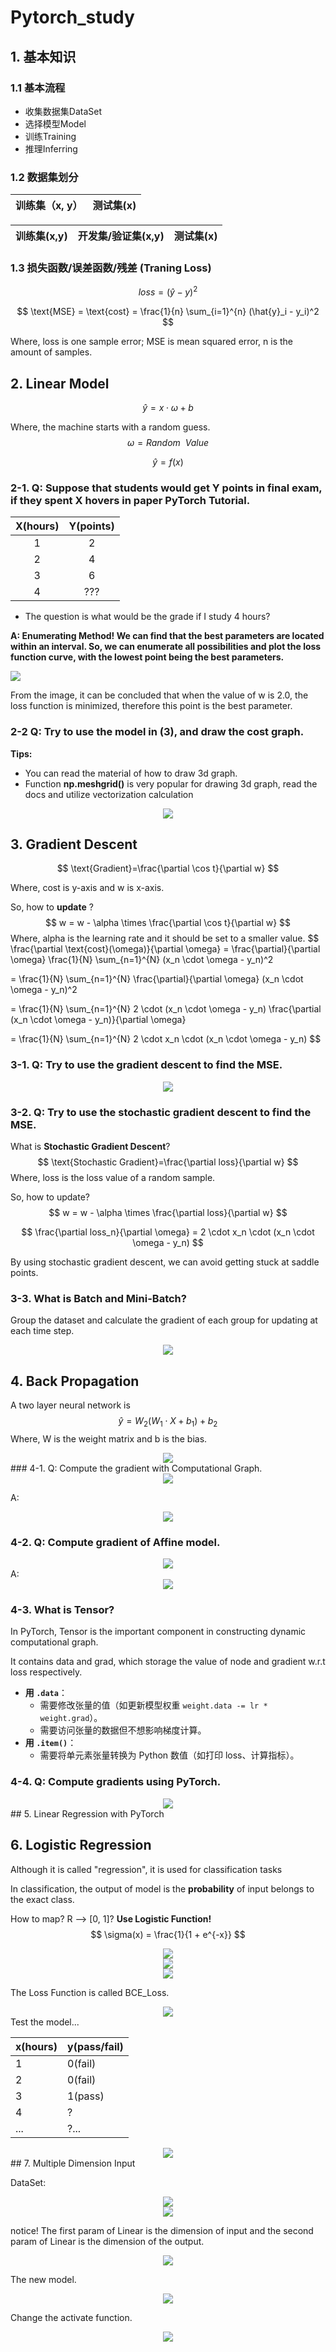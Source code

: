 # Pytorch_study



## 1. 基本知识

### 1.1 基本流程

- 收集数据集DataSet
- 选择模型Model
- 训练Training
- 推理Inferring



### 1.2 数据集划分

| 训练集（x, y） | 测试集(x) |
| :------------: | :-------: |

| 训练集(x,y) | 开发集/验证集(x,y) | 测试集(x) |
| :---------: | :----------------: | :-------: |



### 1.3 损失函数/误差函数/残差 (Traning Loss)


$$
loss = (\hat{y} - y)^2
$$

$$
\text{MSE} = \text{cost} = \frac{1}{n} \sum_{i=1}^{n} (\hat{y}_i - y_i)^2
$$

Where, loss is one sample error; MSE is mean squared error, n is the amount of samples.



## 2. Linear Model

$$
\hat{y} = x \cdot \omega + b
$$

Where, the machine starts with a random guess.
$$
\omega = Random \  \ Value
$$

$$
\hat{y} = f(x)
$$



### 2-1. Q: Suppose that students would get Y points in final exam, if they spent X hovers in paper PyTorch Tutorial.

| X(hours) | Y(points) |
| :------: | :-------: |
|    1     |     2     |
|    2     |     4     |
|    3     |     6     |
|    4     |    ???    |

- The question is what would be the grade if I study 4 hours?

**A: Enumerating Method! We can find that the best parameters are located within an interval. So, we can enumerate all possibilities and plot the loss function curve, with the lowest point being the best parameters.**

<img src="./imgs/2-1_1.png">

From the image, it can be concluded that when the value of w is 2.0, the loss function is minimized, therefore this point is the best parameter.



### 2-2 Q: Try to use the model in (3), and draw the cost graph.

**Tips:**

- You can read the material of how to draw 3d graph.
- Function **np.meshgrid()** is very popular for drawing 3d graph, read the docs and utilize vectorization calculation


<div align="center">
<img src="./imgs/2-2_2.png">
</div>


## 3. Gradient Descent

$$
\text{Gradient}=\frac{\partial \cos t}{\partial w}
$$

Where,  cost is y-axis and w is x-axis.

So, how to **update** ?
$$
w = w - \alpha \times \frac{\partial \cos t}{\partial w}
$$
Where, alpha is the learning rate and it should be set to a smaller value.
$$
\frac{\partial \text{cost}(\omega)}{\partial \omega} = \frac{\partial}{\partial \omega} \frac{1}{N} \sum_{n=1}^{N} (x_n \cdot \omega - y_n)^2

= \frac{1}{N} \sum_{n=1}^{N} \frac{\partial}{\partial \omega} (x_n \cdot \omega - y_n)^2

= \frac{1}{N} \sum_{n=1}^{N} 2 \cdot (x_n \cdot \omega - y_n) \frac{\partial (x_n \cdot \omega - y_n)}{\partial \omega}

= \frac{1}{N} \sum_{n=1}^{N} 2 \cdot x_n \cdot (x_n \cdot \omega - y_n)
$$

### 3-1. Q: Try to use the gradient descent to find the MSE.
<div align="center"><img src="./imgs/3-1_1.png"></div>

### 3-2. Q: Try to use the stochastic gradient descent to find the MSE.

What is **Stochastic Gradient Descent**?
$$
\text{Stochastic Gradient}=\frac{\partial loss}{\partial w}
$$
Where, loss is the loss value of a random sample.

So, how to update?
$$
w = w - \alpha \times \frac{\partial loss}{\partial w}
$$

$$
\frac{\partial  loss_n}{\partial \omega} = 2 \cdot x_n \cdot (x_n \cdot \omega - y_n)
$$

By using stochastic gradient descent, we can avoid getting stuck at saddle points.

### 3-3. What is Batch and Mini-Batch?

Group the dataset and calculate the gradient of each group for updating at each time step.
<div align="center">
<img src="./imgs/3-3_1.png">
</div>


## 4. Back Propagation

A two layer neural network is
$$
\hat{y} = W_2(W_1 \cdot X + b_1) + b_2
$$
Where, W is the weight matrix and b is the bias.

<div align="center">
<img src="./imgs/4_1.png">
</div>
### 4-1. Q: Compute the gradient with Computational Graph.

<div align="center">
<img src="./imgs/4-1_1.png">
</div>

A:
<div align="center">
<img src="./imgs/4-1_2.jpg">
</div>


### 4-2. Q: Compute gradient of Affine model.
<div align="center">
<img src="./imgs/4-2_1.png">
</div>
A:
<div align="center">
<img src="./imgs/4-2_2.jpg">
</div>

### 4-3. What is Tensor?

In PyTorch, Tensor is the important component in constructing dynamic computational graph.

It contains data and grad, which storage the value of node and gradient w.r.t loss respectively.

- **用 `.data`**：
  - 需要修改张量的值（如更新模型权重 `weight.data -= lr * weight.grad`）。
  - 需要访问张量的数据但不想影响梯度计算。
- **用 `.item()`**：
  - 需要将单元素张量转换为 Python 数值（如打印 loss、计算指标）。

### 4-4. Q: Compute gradients using PyTorch.
<div align="center">
<img src="./imgs/4-4_1.png">
</div>
## 5. Linear Regression with PyTorch

## 6. Logistic Regression

Although it is called "regression", it is used for classification tasks

In classification, the output of model is the **probability** of input belongs to the exact class.

How to map? R --> [0, 1]? **Use Logistic Function!**
$$
\sigma(x) = \frac{1}{1 + e^{-x}}
$$
<div align="center">
<img src="./imgs/5_1.png">
</div>

<div align="center">
<img src="./imgs/5_2.png">
</div>

<div align="center">
<img src="./imgs/5_3.png">
</div>

The Loss Function is called BCE_Loss.

<div align="center">
<img src="./imgs/5_4.png">
</div>
Test the model...

| x(hours) | y(pass/fail) |
| -------- | ------------ |
| 1        | 0(fail)      |
| 2        | 0(fail)      |
| 3        | 1(pass)      |
| 4        | ?            |
| ...      | ?...         |



<div align="center">
<img src="./imgs/5_5.png">
</div>
## 7. Multiple Dimension Input

DataSet:
<div align="center">
<img src="./imgs/6_1.png">
</div>

<div align="center">
<img src="./imgs/6_2.png">
</div>

notice! The first param of Linear is the dimension of input and the second param of Linear is the dimension of the output.

<div align="center">
<img src="./imgs/6_3.png">
</div>

The new model.

<div align="center">
<img src="./imgs/6_4.png">
</div>

Change the activate function.

<div align="center">
<img src="./imgs/6_5.png">
</div>